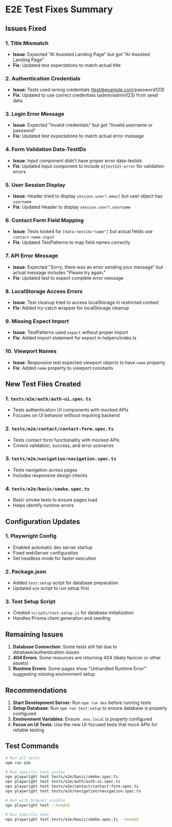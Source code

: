 # E2E Test Fixes Summary

## Issues Fixed

### 1. Title Mismatch
- **Issue**: Expected "AI Assisted Landing Page" but got "AI-Assisted Landing Page"
- **Fix**: Updated test expectations to match actual title

### 2. Authentication Credentials
- **Issue**: Tests used wrong credentials (test@example.com/password123)
- **Fix**: Updated to use correct credentials (admin/admin123) from seed data

### 3. Login Error Message
- **Issue**: Expected "Invalid credentials" but got "Invalid username or password"
- **Fix**: Updated test expectations to match actual error message

### 4. Form Validation Data-TestIDs
- **Issue**: Input component didn't have proper error data-testids
- **Fix**: Updated Input component to include `${testId}-error` for validation errors

### 5. User Session Display
- **Issue**: Header tried to display `session.user?.email` but user object has `username`
- **Fix**: Updated Header to display `session.user?.username`

### 6. Contact Form Field Mapping
- **Issue**: Tests looked for `[data-testid="name"]` but actual fields use `contact-name-input`
- **Fix**: Updated TestPatterns to map field names correctly

### 7. API Error Message
- **Issue**: Expected "Sorry, there was an error sending your message" but actual message includes "Please try again."
- **Fix**: Updated test to expect complete error message

### 8. LocalStorage Access Errors
- **Issue**: Test cleanup tried to access localStorage in restricted context
- **Fix**: Added try-catch wrapper for localStorage cleanup

### 9. Missing Expect Import
- **Issue**: TestPatterns used `expect` without proper import
- **Fix**: Added import statement for expect in helpers/index.ts

### 10. Viewport Names
- **Issue**: Responsive test expected viewport objects to have `name` property
- **Fix**: Added `name` property to viewport constants

## New Test Files Created

### 1. `tests/e2e/auth/auth-ui.spec.ts`
- Tests authentication UI components with mocked APIs
- Focuses on UI behavior without requiring backend

### 2. `tests/e2e/contact/contact-form.spec.ts`
- Tests contact form functionality with mocked APIs
- Covers validation, success, and error scenarios

### 3. `tests/e2e/navigation/navigation.spec.ts`
- Tests navigation across pages
- Includes responsive design checks

### 4. `tests/e2e/basic/smoke.spec.ts`
- Basic smoke tests to ensure pages load
- Helps identify runtime errors

## Configuration Updates

### 1. Playwright Config
- Enabled automatic dev server startup
- Fixed webServer configuration
- Set headless mode for faster execution

### 2. Package.json
- Added `test:setup` script for database preparation
- Updated `e2e` script to run setup first

### 3. Test Setup Script
- Created `scripts/test-setup.js` for database initialization
- Handles Prisma client generation and seeding

## Remaining Issues

1. **Database Connection**: Some tests still fail due to database/authentication issues
2. **404 Errors**: Some resources are returning 404 (likely favicon or other assets)
3. **Runtime Errors**: Some pages show "Unhandled Runtime Error" suggesting missing environment setup

## Recommendations

1. **Start Development Server**: Run `npm run dev` before running tests
2. **Setup Database**: Run `npm run test:setup` to ensure database is properly configured
3. **Environment Variables**: Ensure `.env.local` is properly configured
4. **Focus on UI Tests**: Use the new UI-focused tests that mock APIs for reliable testing

## Test Commands

```bash
# Run all tests
npm run e2e

# Run specific test suites
npx playwright test tests/e2e/basic/smoke.spec.ts
npx playwright test tests/e2e/auth/auth-ui.spec.ts
npx playwright test tests/e2e/contact/contact-form.spec.ts
npx playwright test tests/e2e/navigation/navigation.spec.ts

# Run with browser visible
npx playwright test --headed

# Run specific test
npx playwright test tests/e2e/basic/smoke.spec.ts --headed
```